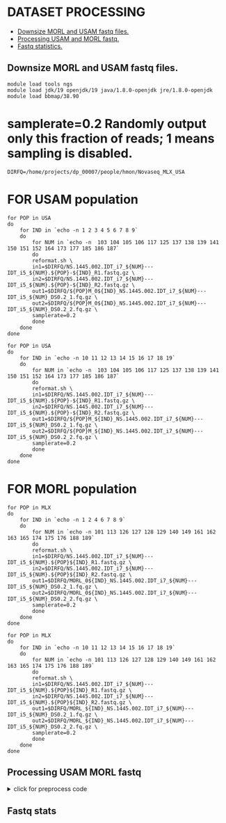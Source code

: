 DATASET PROCESSING
================

- [Downsize MORL and USAM fastq files.](#Downsize-MORL-and-USAM-fastq-files.)
- [Processing USAM and MORL fastq.](#processing-usam-morl-fastq)
- [Fastq statistics.](#Fastq-stats)


## Downsize MORL and USAM fastq files.
    module load tools ngs  
    module load jdk/19 openjdk/19 java/1.8.0-openjdk jre/1.8.0-openjdk 
    module load bbmap/38.90

# samplerate=0.2 Randomly output only this fraction of reads; 1 means sampling is disabled.
    DIRFQ=/home/projects/dp_00007/people/hmon/Novaseq_MLX_USA
# FOR USAM population
    for POP in USA
    do
        for IND in `echo -n 1 2 3 4 5 6 7 8 9` 
        do
            for NUM in `echo -n  103 104 105 106 117 125 137 138 139 141 150 151 152 164 173 177 185 186 187`
            do
            reformat.sh \
            in1=$DIRFQ/NS.1445.002.IDT_i7_${NUM}---IDT_i5_${NUM}.${POP}-${IND}_R1.fastq.gz \
            in2=$DIRFQ/NS.1445.002.IDT_i7_${NUM}---IDT_i5_${NUM}.${POP}-${IND}_R2.fastq.gz \
            out1=$DIRFQ/${POP}M_0${IND}_NS.1445.002.IDT_i7_${NUM}---IDT_i5_${NUM}_DS0.2_1.fq.gz \
            out2=$DIRFQ/${POP}M_0${IND}_NS.1445.002.IDT_i7_${NUM}---IDT_i5_${NUM}_DS0.2_2.fq.gz \
            samplerate=0.2
            done
        done
    done

    for POP in USA
    do
        for IND in `echo -n 10 11 12 13 14 15 16 17 18 19` 
        do
            for NUM in `echo -n  103 104 105 106 117 125 137 138 139 141 150 151 152 164 173 177 185 186 187`
            do
            reformat.sh \
            in1=$DIRFQ/NS.1445.002.IDT_i7_${NUM}---IDT_i5_${NUM}.${POP}-${IND}_R1.fastq.gz \
            in2=$DIRFQ/NS.1445.002.IDT_i7_${NUM}---IDT_i5_${NUM}.${POP}-${IND}_R2.fastq.gz \
            out1=$DIRFQ/${POP}M_${IND}_NS.1445.002.IDT_i7_${NUM}---IDT_i5_${NUM}_DS0.2_1.fq.gz \
            out2=$DIRFQ/${POP}M_${IND}_NS.1445.002.IDT_i7_${NUM}---IDT_i5_${NUM}_DS0.2_2.fq.gz \
            samplerate=0.2
            done
        done
    done
# FOR MORL population
    for POP in MLX
    do
        for IND in `echo -n 1 2 4 6 7 8 9` 
        do
            for NUM in `echo -n 101 113 126 127 128 129 140 149 161 162 163 165 174 175 176 188 189`
            do
            reformat.sh \
            in1=$DIRFQ/NS.1445.002.IDT_i7_${NUM}---IDT_i5_${NUM}.${POP}${IND}_R1.fastq.gz \
            in2=$DIRFQ/NS.1445.002.IDT_i7_${NUM}---IDT_i5_${NUM}.${POP}${IND}_R2.fastq.gz \
            out1=$DIRFQ/MORL_0${IND}_NS.1445.002.IDT_i7_${NUM}---IDT_i5_${NUM}_DS0.2_1.fq.gz \
            out2=$DIRFQ/MORL_0${IND}_NS.1445.002.IDT_i7_${NUM}---IDT_i5_${NUM}_DS0.2_2.fq.gz \
            samplerate=0.2
            done
        done
    done

    for POP in MLX
    do
        for IND in `echo -n 10 11 12 13 14 15 16 17 18 19` 
        do
            for NUM in `echo -n 101 113 126 127 128 129 140 149 161 162 163 165 174 175 176 188 189`
            do
            reformat.sh \
            in1=$DIRFQ/NS.1445.002.IDT_i7_${NUM}---IDT_i5_${NUM}.${POP}${IND}_R1.fastq.gz \
            in2=$DIRFQ/NS.1445.002.IDT_i7_${NUM}---IDT_i5_${NUM}.${POP}${IND}_R2.fastq.gz \
            out1=$DIRFQ/MORL_${IND}_NS.1445.002.IDT_i7_${NUM}---IDT_i5_${NUM}_DS0.2_1.fq.gz \
            out2=$DIRFQ/MORL_${IND}_NS.1445.002.IDT_i7_${NUM}---IDT_i5_${NUM}_DS0.2_2.fq.gz \
            samplerate=0.2
            done
        done
    done


## Processing USAM MORL fastq
<details>

<summary> click for preprocess code </summary>

```#!/bin/bash
#PBS -d /home/projects/dp_00007/people/hmon/Novaseq_MLX_USA
#PBS -W group_list=dp_00007
#PBS -A dp_00007
#PBS -N trimmomatic__BASE__
#PBS -o __BASE__trim.out
#PBS -e __BASE__trim.err
#PBS -l walltime=00:04:00:00
#PBS -l mem=70g
#PBS -l ncpus=5
#PBS -r n


#Go to the directory from where the job was submitted (initial directory is $HOME)
echo Working directory is $PBS_O_WORKDIR
cd $PBS_O_WORKDIR

#Define number of processors
NPROCS=`wc -l < $PBS_NODEFILE`
echo This job has allocated $NPROCS nodes

#Load all required modules for the job
module load tools
module load ngs
module load jre/1.8.0-openjdk
module load trimmomatic/0.38

#Global variables
base=__BASE__
ADAPTERS=home/projects/dp_00007/people/hmon/Shucking/01_infofiles/NexteraPE_NT.fa

java -jar /services/tools/trimmomatic/0.38/trimmomatic-0.38.jar PE \
        -threads 8 \
        -phred33 \
	"$base"_1.fq.gz \
	"$base"_2.fq.gz \
	"$base"_1.paired.fq.gz \
	"$base"_1.single.fq.gz \
	"$base"_2.paired.fq.gz \
	"$base"_2.single.fq.gz \
	ILLUMINACLIP:$ADAPTERS:2:30:10:1:true LEADING:3 TRAILING:3 SLIDINGWINDOW:4:20 MINLEN:40


#Load all required modules for the job
module load gcc/8.2.0
module load tools
module load ngs
module load bwa/0.7.17
module load samtools/1.12

#Global variables
GENOME="/home/projects/dp_00007/people/hmon/Shucking/01_infofiles/fileOegenome10scaffoldC3G.fasta"
NCPU=8
base=__BASE__

#Align reads
    echo "Aligning $base"
    ID=$(echo "@RG\tID:$base\tSM:$base\tPL:Illumina")

  #Align reads 1 step
    bwa mem -t "$NCPU" \
        -R "$ID" \
        "$GENOME" \
        "$base"_1.paired.fq.gz "$base"_2.paired.fq.gz >"$base".sam

        # Create bam file
    echo "Creating bam for $base"

    samtools view -bS -h -q 20 -F 4 \
    "$base".sam >"$base".bam


     echo "Creating sorted bam for $base"
        samtools sort "$base".bam -o "$base".sort.minq20.bam
        samtools index "$base".sort.minq20.bam

   #Clean up
    echo "Removing "$base".sam"
    echo "Removing "$base".bam"

        rm "$base".sam
        rm "$base".bam


#loading modules
module load tools
module load ngs
module load jre/1.8.0
module load picard-tools/2.25.2
module load parallel/20160822
module load java/1.8.0
module load bamutil/1.0.14

#tryout with NO CIGAR on MarkDuplicates
java -jar /services/tools/picard-tools/2.25.2/picard.jar MarkDuplicates \
I="$base".sort.minq20.bam \
O="$base".nocig.dedup.minq20.bam \
M="$base".duprmmetrics.txt \
REMOVE_DUPLICATES=true VALIDATION_STRINGENCY=SILENT

#scripts ClipOverlap with NO CIGAR on MarkDuplicates
/services/tools/bamutil/1.0.14/bam clipOverlap \
--in "$base".nocig.dedup.minq20.bam \
--out "$base".nocig.dedup_clipoverlap.minq20.bam \
--stats


#ressources
module load tools
module load ngs
module load samtools/1.12
module load parallel/20160822
module load java/1.8.0
module load bamutil/1.0.14
module load gatk/3.8-0
module load jre/1.8.0-openjdk
module load picard-tools/2.25.2

#Index bam files
samtools index "$base".nocig.dedup_clipoverlap.minq20.bam

#Create list of potential in-dels nocig
java -jar /services/tools/gatk/3.8-0/GenomeAnalysisTK.jar \
-T RealignerTargetCreator \
-R $GENOME \
-I "$base".nocig.dedup_clipoverlap.minq20.bam  \
-o "$base".all_samples_for_indel_realigner.nocig.minq20.intervals

#Run the indel realigner tool nocig
java -jar /services/tools/gatk/3.8-0/GenomeAnalysisTK.jar \
-T IndelRealigner \
-R $GENOME \
-I "$base".nocig.dedup_clipoverlap.minq20.bam \
-targetIntervals "$base".all_samples_for_indel_realigner.nocig.minq20.intervals \
--consensusDeterminationModel USE_READS  --nWayOut _minq20.nocig.realigned.bam

```

</details>

## Fastq stats
